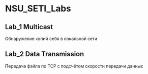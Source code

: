 # NSU_SETI_Labs

## Lab_1 Multicast
Обнаружение копий себя в локальной сети

## Lab_2 Data Transmission
Передача файла по TCP с подсчётом скорости передачи данных
